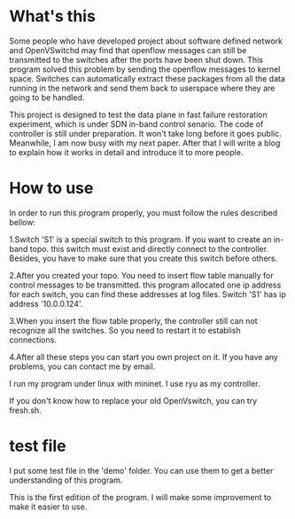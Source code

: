 # What's this
Some people who have developed project about software defined network and OpenVSwitchd may find that openflow messages can still be transmitted to the switches after the ports have been shut down. This program solved this problem by sending the openflow messages to kernel space. Switches can automatically extract these packages from all the data running in the network and send them back to userspace where they are going to be handled.

This project is designed to test the data plane in fast failure restoration experiment, which is under SDN in-band control senario. The code of controller is still under preparation. It won't take long before it goes public. Meanwhile, I am now busy with my next paper. After that I will write a blog to explain how it works in detail and introduce it to more people.
# How to use

In order to run this program properly, you must follow the rules described bellow:

1.Switch 'S1' is a special switch to this program. If you want to create an in-band topo. this switch must exist and directly connect to the controller. Besides, you have to make sure that you create this switch before others. 

2.After you created your topo. You need to insert flow table manually for control messages to be transmitted. this program allocated one ip address for each switch, you can find these addresses at log files. Switch 'S1' has ip address '10.0.0.124'. 

3.When you insert the flow table properly, the controller still can not recognize all the switches. So you need to restart it to establish connections.

4.After all these steps you can start you own project on it. If you have any problems, you can contact me by email.

I run my program under linux with mininet. I use ryu as my controller.

If you don't know how to replace your old OpenVswitch, you can try fresh.sh.
# test file 
I put some test file in the 'demo' folder. You can use them to get a better understanding of this program. 

This is the first edition of the program. I will make some improvement to make it easier to use.
